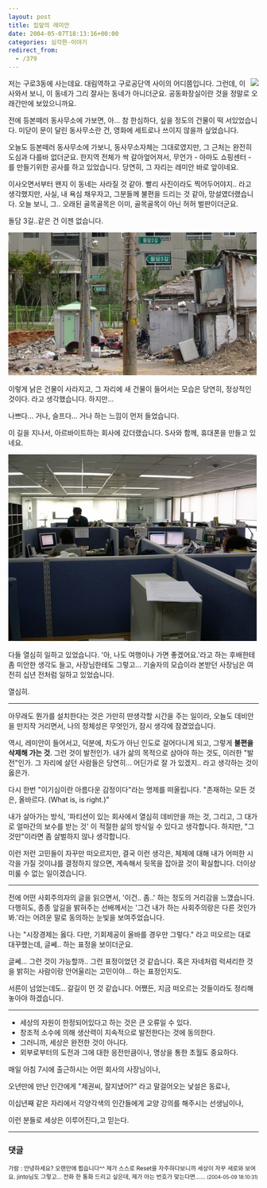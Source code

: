 ```yaml
---
layout: post
title: 집앞의 레미안
date: 2004-05-07T18:13:16+00:00
categories: 심각한-이야기
redirect_from:
  - /379
---
```


<img src="http://jinto.pe.kr/photo/f300_3/PICT0001s.jpg" align="right" /> 저는 구로3동에 사는데요. 대림역하고 구로공단역 사이의 어디쯤입니다. 그런데, 이사와서 보니, 이 동네가 그리 잘사는 동네가 아니더군요. 공동화장실이란 것을 정말로 오래간만에 보았으니까요.

전에 등본떼러 동사무소에 가보면, 아... 참 한심하다, 싶을 정도의 건물이 떡 서있었습니다. 미닫이 문이 달린 동사무소란 건, 영화에 세트로나 쓰이지 않을까 싶었습니다.

오늘도 등본떼러 동사무소에 가보니, 동사무소자체는 그대로였지만, 그 근처는 완전히 도심과 다를바 없더군요. 한지역 전체가 싹 갈아엎어져서, 무언가 - 아마도 쇼핑센터 - 를 만들기위한 공사를 하고 있었습니다. 당연히, 그 자리는 레미안 바로 앞이네요.

이사오면서부터 왠지 이 동네는 사라질 것 같아. 빨리 사진이라도 찍어두어야지.. 라고 생각했지만, 사실, 내 욕심 채우자고, 그분들께 불편을 드리는 것 같아, 망설였더랬습니다. 오늘 보니, 그.. 오래된 골목골목은 이미, 골목골목이 아닌 허허 벌판이더군요.

돌담 3길..같은 건 이젠 없습니다.

![ ](/assets/media/photo_f300_3_PICT0002s.jpg)

이렇게 낡은 건물이 사라지고, 그 자리에 새 건물이 들어서는 모습은 당연히, 정상적인 것이다. 라고 생각했습니다. 하지만...

나쁘다... 거나, 슬프다... 거나 하는 느낌이 먼저 들었습니다.

이 길을 지나서, 아르바이트하는 회사에 갔더랬습니다. S사와 함께, 휴대폰을 만들고 있네요.

![ ](/assets/media/photo_f300_3_PICT0008s.jpg)

다들 열심히 일하고 있었습니다. '아, 나도 여행이나 가면 좋겠어요.'라고 하는 후배한테 좀 미안한 생각도 들고, 사장님한테도 그렇고... 기술자의 모습이라 본받던 사장님은 여전히 십년 전처럼 일하고 있었습니다.

열심히.

<hr />

아무래도 뭔가를 설치한다는 것은 가만히 딴생각할 시간을 주는 일이라, 오늘도 데비안을 만지작 거리면서, 나의 정체성은 무엇인가, 잠시 생각에 잠겼었습니다.

역시, 레미안이 들어서고, 덕분에, 차도가 아닌 인도로 걸어다니게 되고, 그렇게 <b>불편을 삭제해 가는 것</b>. 그런 것이 발전인가. 내가 삶의 목적으로 삼아야 하는 것도, 이러한 "발전"인가. 그 자리에 살던 사람들은 당연히... 어딘가로 잘 가 있겠지.. 라고 생각하는 것이 옳은가.

다시 한번 "이기심이란 아름다운 감정이다"라는 명제를 떠올립니다. "존재하는 모든 것은, 올바르다. (What is, is right.)"

내가 살아가는 방식, '파티션이 있는 회사에서 열심히 데비안을 까는 것, 그리고, 그 대가로 얼마간의 보수를 받는 것' 이 적절한 삶의 방식일 수 있다고 생각합니다. 하지만, "그것만"이라면 좀 살벌하지 않나 생각합니다.

이런 저런 고민들이 자꾸만 떠오르지만, 결국 이런 생각은, 체제에 대해 내가 어떠한 시각을 가질 것이냐를 결정하지 않으면, 계속해서 뒷목을 잡아끌 것이 확실합니다. 더이상 미룰 수 없는 일이겠습니다.

<hr />

전에 어떤 사회주의자의 글을 읽으면서, '이건.. 좀..' 하는 정도의 거리감을 느꼈습니다. 다행히도, 종종 앞길을 밝혀주는 선배께서는 '그건 내가 하는 사회주의랑은 다른 것인가봐.'라는 어려운 말로 동의하는 눈빛을 보여주었습니다.

나는 "시장경제는 옳다. 다만, 기회제공이 올바를 경우만 그렇다." 라고 떠오르는 대로 대꾸했는데, 글쎄.. 하는 표정을 보이더군요.

글쎄... 그런 것이 가능할까.. 그런 표정이었던 것 같습니다. 혹은 자네처럼 럭셔리한 것을 밝히는 사람이랑 안어울리는 고민이야... 하는 표정인지도.

서른이 넘었는데도.. 갈길이 먼 것 같습니다. 어쨌든, 지금 떠오르는 것들이라도 정리해놓아야 하겠습니다.

<hr />

<ul>

<li>세상의 자원이 한정되어있다고 하는 것은 큰 오류일 수 있다.</li>

<li>창조적 소수에 의해 생산력이 지속적으로 발전한다는 것에 동의한다.</li>

<li>그러니까, 세상은 완전한 것이 아니다.</li>

<li>외부로부터의 도전과 그에 대한 응전만큼이나, 명상을 통한 초월도 중요하다.</li>

</ul>

매일 아침 7시에 출근하시는 어떤 회사의 사장님이나,

오년만에 만난 인간에게 "제권씨, 잘지냈어?" 라고 말걸어오는 낯설은 동료나,

이십년째 같은 자리에서 각양각색의 인간들에게 교양 강의를 해주시는 선생님이나,

이런 분들로 세상은 이루어진다,고 믿는다.

* * *

### 댓글



<!--- cmt:737 --->
<!--- mail: --->
<!--- parent:0 --->

<small class=comment>가람 : 안녕하세요? 오랜만에 뵙습니다^^ 제가 스스로 Reset을 자주하다보니까 세상이 자꾸 새로와 보여요. jinto님도 그렇고... 전화 한 통화 드리고 싶은데, 제가 아는 번호가 맞는다면...... <small>(2004-05-09 18:10:31)</small></small>

